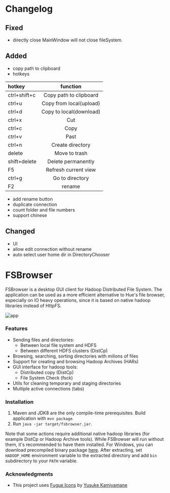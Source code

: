 # Changelog

## Fixed
- directly close MainWindow will not close fileSystem. 

## Added
- copy path to clipboard
- hotkeys

| hotkey | function |
| :--- | :---: |
| ctrl+shift+c | Copy path to clipboard |
| ctrl+u | Copy from local(upload) |
| ctrl+d | Copy to local(download) |
| ctrl+x | Cut |
| ctrl+c | Copy |
| ctrl+v | Past |
| ctrl+n | Create directory |
| delete | Move to trash |
| shift+delete | Delete permanently |
| F5 | Refresh current view |
| ctrl+g | Go to directory |
| F2 | rename |

- add rename button
- duplicate connection
- count folder and file numbers
- support chinese

## Changed
- UI
- allow edit connection without rename
- auto select user home dir in DirectoryChooser 

# FSBrowser

FSBrowser is a desktop GUI client for Hadoop Distributed File System. 
The application can be used as a more efficient alternative to Hue's file browser, especially on IO heavy operations,  since it 
is based on native hadoop libraries instead of HttpFS.

![app](images/app.png)

### Features
* Sending files and directories:
  * Between local file system and HDFS
  * Between different HDFS clusters (DistCp)
* Browsing, searching, sorting directories with milions of files
* Support for creating and browsing Hadoop Archives (HARs)
* GUI interface for hadoop tools:
  * Distributed copy (DistCp)
  * File System Check (fsck)
* Utils for cleaning temporary and staging directories
* Multiple active connections (tabs)

### Installation

1. Maven and JDK8 are the only compile-time prerequisites. Build application with `mvn package`. 
2. Run `java -jar target/fsbrowser.jar`.

Note that some actions require additional native hadoop libraries (for example DistCp or Hadoop Archive tools).
While FSBrowser will run without them, it's recommended to have them installed.
For Windows, you can download precompiled binary package [here](https://github.com/sardetushar/hadooponwindows/archive/master.zip).
After extracting, set `HADOOP_HOME` environment variable to the extracted directory and add `bin` subdirectory to your `PATH` variable.

### Acknowledgments
- This project uses [Fugue Icons](http://p.yusukekamiyamane.com/) by [Yusuke Kamiyamane](http://p.yusukekamiyamane.com/about/)
